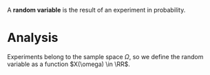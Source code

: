 A **random variable** is the result of an experiment in probability.

# Analysis

Experiments belong to the sample space $\Omega$, so we define the random variable as a function $X(\omega) \in \RR$.